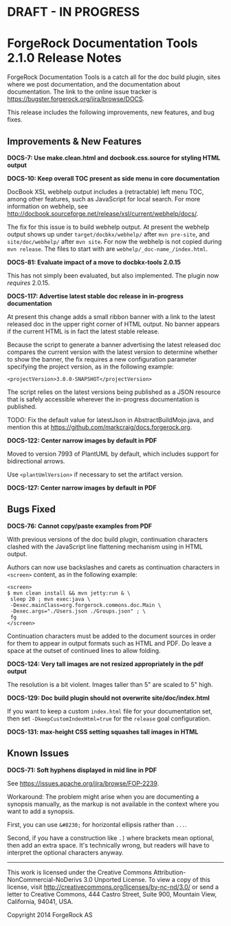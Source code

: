 # DRAFT - IN PROGRESS

# ForgeRock Documentation Tools 2.1.0 Release Notes

ForgeRock Documentation Tools is a catch all for the doc build plugin,
sites where we post documentation, and the documentation about
documentation. The link to the online issue tracker is
<https://bugster.forgerock.org/jira/browse/DOCS>.

This release includes the following improvements, new features, and bug fixes.

## Improvements & New Features

**DOCS-7: Use make.clean.html and docbook.css.source for styling HTML output**

**DOCS-10: Keep overall TOC present as side menu in core documentation**

DocBook XSL webhelp output includes a (retractable) left menu TOC,
among other features, such as JavaScript for local search.
For more information on webhelp,
see <http://docbook.sourceforge.net/release/xsl/current/webhelp/docs/>.

The fix for this issue is to build webhelp output.
At present the webhelp output shows up
under `target/docbkx/webhelp/` after `mvn pre-site`,
and `site/doc/webhelp/` after `mvn site`.
For now the webhelp is not copied during `mvn release`.
The files to start with are `webhelp/_doc-name_/index.html`.

**DOCS-81: Evaluate impact of a move to docbkx-tools 2.0.15**

This has not simply been evaluated, but also implemented.
The plugin now _requires_ 2.0.15.

**DOCS-117: Advertise latest stable doc release in in-progress documentation**

At present this change adds a small ribbon banner
with a link to the latest released doc in the upper right corner of HTML output.
No banner appears if the current HTML is in fact the latest stable release.

Because the script to generate a banner advertising the latest released doc
compares the current version with the latest version
to determine whether to show the banner,
the fix requires a new configuration parameter specifying the project version,
as in the following example:

    <projectVersion>3.0.0-SNAPSHOT</projectVersion>

The script relies on the latest versions being published as a JSON resource
that is safely accessible wherever the in-progress documentation is published.

TODO: Fix the default value for latestJson in AbstractBuildMojo.java,
and mention this at <https://github.com/markcraig/docs.forgerock.org>.

**DOCS-122: Center narrow images by default in PDF**

Moved to version 7993 of PlantUML by default,
which includes support for bidirectional arrows.

Use `<plantUmlVersion>` if necessary to set the artifact version.

**DOCS-127: Center narrow images by default in PDF**


## Bugs Fixed

**DOCS-76: Cannot copy/paste examples from PDF**

With previous versions of the doc build plugin, continuation characters clashed
with the JavaScript line flattening mechanism using in HTML output.

Authors can now use backslashes and carets as continuation characters
in `<screen>` content, as in the following example:

    <screen>
    $ mvn clean install && mvn jetty:run & \
     sleep 20 ; mvn exec:java \
     -Dexec.mainClass=org.forgerock.commons.doc.Main \
     -Dexec.args="./Users.json ./Groups.json" ; \
     fg
    </screen>

Continuation characters must be added to the document sources
in order for them to appear in output formats such as HTML and PDF.
Do leave a space at the outset of continued lines to allow folding.

**DOCS-124: Very tall images are not resized appropriately in the pdf output**

The resolution is a bit violent. Images taller than 5" are scaled to 5" high.

**DOCS-129: Doc build plugin should not overwrite site/doc/index.html**

If you want to keep a custom `index.html` file for your documentation set,
then set `-DkeepCustomIndexHtml=true` for the `release` goal configuration.

**DOCS-131: max-height CSS setting squashes tall images in HTML**


## Known Issues

**DOCS-71: Soft hyphens displayed in mid line in PDF**

See <https://issues.apache.org/jira/browse/FOP-2239>.

Workaround: The problem might arise when you are documenting a synopsis
manually, as the markup is not available in the context where you want
to add a synopsis.

First, you can use `&#8230;` for horizontal ellipsis rather than `...`.

Second, if you have a construction like `.]` where brackets mean
optional, then add an extra space. It's technically wrong, but readers
will have to interpret the optional characters anyway.

* * *
This work is licensed under the Creative Commons
Attribution-NonCommercial-NoDerivs 3.0 Unported License.
To view a copy of this license, visit
<http://creativecommons.org/licenses/by-nc-nd/3.0/>
or send a letter to Creative Commons, 444 Castro Street,
Suite 900, Mountain View, California, 94041, USA.

Copyright 2014 ForgeRock AS
